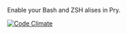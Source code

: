 Enable your Bash and ZSH alises in Pry.

[![Code Climate](https://codeclimate.com/badge.png)](https://codeclimate.com/github/envygeeks/pry-vterm_aliases)
